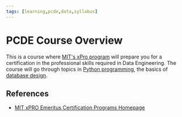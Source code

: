 ```yaml
---
tags: [learning,pcde,data,syllabus]
---
```

# PCDE Course Overview

This is a course where [MIT's xPro program][mit-xpro] will prepare you for a
certification in the professional skills required in Data Engineering.
The course will go through topics in [Python programming](python.md),
the basics of [database design](databases.md).

## References

* [MIT xPRO Emeritus Certification Programs Homepage][mit-xpro]

<!-- Hidden Reference Links Below Here -->
[mit-xpro]: https://emeritus.org/universities/mit-xpro/ "MIT xPRO Emeritus Certification Programs Homepage"
